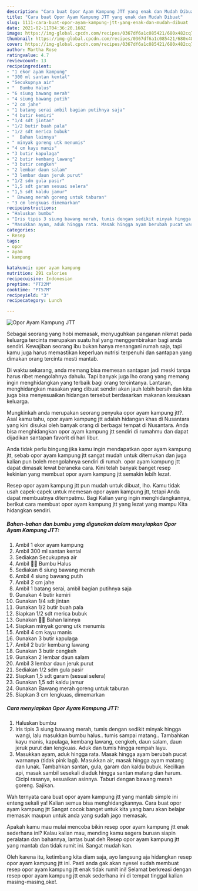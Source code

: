 ```yaml
---
description: "Cara buat Opor Ayam Kampung JTT yang enak dan Mudah Dibuat"
title: "Cara buat Opor Ayam Kampung JTT yang enak dan Mudah Dibuat"
slug: 1111-cara-buat-opor-ayam-kampung-jtt-yang-enak-dan-mudah-dibuat
date: 2021-02-11T04:36:20.168Z
image: https://img-global.cpcdn.com/recipes/0367df6a1c085421/680x482cq70/opor-ayam-kampung-jtt-foto-resep-utama.jpg
thumbnail: https://img-global.cpcdn.com/recipes/0367df6a1c085421/680x482cq70/opor-ayam-kampung-jtt-foto-resep-utama.jpg
cover: https://img-global.cpcdn.com/recipes/0367df6a1c085421/680x482cq70/opor-ayam-kampung-jtt-foto-resep-utama.jpg
author: Martha Rose
ratingvalue: 4.7
reviewcount: 13
recipeingredient:
- "1 ekor ayam kampung"
- "300 ml santan kental"
- "Secukupnya air"
- "  Bumbu Halus"
- "6 siung bawang merah"
- "4 siung bawang putih"
- "2 cm jahe"
- "1 batang serai ambil bagian putihnya saja"
- "4 butir kemiri"
- "1/4 sdt jintan"
- "1/2 butir buah pala"
- "1/2 sdt merica bubuk"
- "  Bahan lainnya"
- " minyak goreng utk menumis"
- "4 cm kayu manis"
- "3 butir kapulaga"
- "2 butir kembang lawang"
- "3 butir cengkeh"
- "2 lembar daun salam"
- "3 lembar daun jeruk purut"
- "1/2 sdm gula pasir"
- "1,5 sdt garam sesuai selera"
- "1,5 sdt kaldu jamur"
- " Bawang merah goreng untuk taburan"
- "3 cm lengkuas dimemarkan"
recipeinstructions:
- "Haluskan bumbu"
- "Iris tipis 3 siung bawang merah, tumis dengan sedikit minyak hingga wangi, lalu masukkan bumbu halus.. tumis sampai matang.. Tambahkan kayu manis, kapulaga, kembang lawang, cengkeh, daun salam, daun jeruk purut dan lengkuas. Aduk dan tumis hingga rempah layu."
- "Masukkan ayam, aduk hingga rata. Masak hingga ayam berubah pucat warnanya (tidak pink lagi). Masukkan air, masak hingga ayam matang dan lunak. Tambahkan santan, gula, garam dan kaldu bubuk. Kecilkan api, masak sambil sesekali diaduk hingga santan matang dan harum. Cicipi rasanya, sesuaikan asinnya. Taburi dengan bawang merah goreng. Sajikan."
categories:
- Resep
tags:
- opor
- ayam
- kampung

katakunci: opor ayam kampung 
nutrition: 291 calories
recipecuisine: Indonesian
preptime: "PT22M"
cooktime: "PT57M"
recipeyield: "3"
recipecategory: Lunch

---
```



![Opor Ayam Kampung JTT](https://img-global.cpcdn.com/recipes/0367df6a1c085421/680x482cq70/opor-ayam-kampung-jtt-foto-resep-utama.jpg)

Sebagai seorang yang hobi memasak, menyuguhkan panganan nikmat pada keluarga tercinta merupakan suatu hal yang menggembirakan bagi anda sendiri. Kewajiban seorang ibu bukan hanya menangani rumah saja, tapi kamu juga harus memastikan keperluan nutrisi terpenuhi dan santapan yang dimakan orang tercinta mesti mantab.

Di waktu  sekarang, anda memang bisa memesan santapan jadi meski tanpa harus ribet mengolahnya dahulu. Tapi banyak juga lho orang yang memang ingin menghidangkan yang terbaik bagi orang tercintanya. Lantaran, menghidangkan masakan yang dibuat sendiri akan jauh lebih bersih dan kita juga bisa menyesuaikan hidangan tersebut berdasarkan makanan kesukaan keluarga. 



Mungkinkah anda merupakan seorang penyuka opor ayam kampung jtt?. Asal kamu tahu, opor ayam kampung jtt adalah hidangan khas di Nusantara yang kini disukai oleh banyak orang di berbagai tempat di Nusantara. Anda bisa menghidangkan opor ayam kampung jtt sendiri di rumahmu dan dapat dijadikan santapan favorit di hari libur.

Anda tidak perlu bingung jika kamu ingin mendapatkan opor ayam kampung jtt, sebab opor ayam kampung jtt sangat mudah untuk ditemukan dan juga kalian pun boleh mengolahnya sendiri di rumah. opor ayam kampung jtt dapat dimasak lewat beraneka cara. Kini telah banyak banget resep kekinian yang membuat opor ayam kampung jtt semakin lebih lezat.

Resep opor ayam kampung jtt pun mudah untuk dibuat, lho. Kamu tidak usah capek-capek untuk memesan opor ayam kampung jtt, tetapi Anda dapat membuatnya ditempatmu. Bagi Kalian yang ingin menghidangkannya, berikut cara membuat opor ayam kampung jtt yang lezat yang mampu Kita hidangkan sendiri.

<!--inarticleads1-->

##### Bahan-bahan dan bumbu yang digunakan dalam menyiapkan Opor Ayam Kampung JTT:

1. Ambil 1 ekor ayam kampung
1. Ambil 300 ml santan kental
1. Sediakan Secukupnya air
1. Ambil  🌰🌰 Bumbu Halus
1. Sediakan 6 siung bawang merah
1. Ambil 4 siung bawang putih
1. Ambil 2 cm jahe
1. Ambil 1 batang serai, ambil bagian putihnya saja
1. Gunakan 4 butir kemiri
1. Gunakan 1/4 sdt jintan
1. Gunakan 1/2 butir buah pala
1. Siapkan 1/2 sdt merica bubuk
1. Gunakan  🍒🍒 Bahan lainnya
1. Siapkan  minyak goreng utk menumis
1. Ambil 4 cm kayu manis
1. Gunakan 3 butir kapulaga
1. Ambil 2 butir kembang lawang
1. Gunakan 3 butir cengkeh
1. Gunakan 2 lembar daun salam
1. Ambil 3 lembar daun jeruk purut
1. Sediakan 1/2 sdm gula pasir
1. Siapkan 1,5 sdt garam (sesuai selera)
1. Gunakan 1,5 sdt kaldu jamur
1. Gunakan  Bawang merah goreng untuk taburan
1. Siapkan 3 cm lengkuas, dimemarkan




<!--inarticleads2-->

##### Cara menyiapkan Opor Ayam Kampung JTT:

1. Haluskan bumbu
1. Iris tipis 3 siung bawang merah, tumis dengan sedikit minyak hingga wangi, lalu masukkan bumbu halus.. tumis sampai matang.. Tambahkan kayu manis, kapulaga, kembang lawang, cengkeh, daun salam, daun jeruk purut dan lengkuas. Aduk dan tumis hingga rempah layu.
1. Masukkan ayam, aduk hingga rata. Masak hingga ayam berubah pucat warnanya (tidak pink lagi). Masukkan air, masak hingga ayam matang dan lunak. Tambahkan santan, gula, garam dan kaldu bubuk. Kecilkan api, masak sambil sesekali diaduk hingga santan matang dan harum. Cicipi rasanya, sesuaikan asinnya. Taburi dengan bawang merah goreng. Sajikan.




Wah ternyata cara buat opor ayam kampung jtt yang mantab simple ini enteng sekali ya! Kalian semua bisa menghidangkannya. Cara buat opor ayam kampung jtt Sangat cocok banget untuk kita yang baru akan belajar memasak maupun untuk anda yang sudah jago memasak.

Apakah kamu mau mulai mencoba bikin resep opor ayam kampung jtt enak sederhana ini? Kalau kalian mau, mending kamu segera buruan siapin peralatan dan bahannya, lantas buat deh Resep opor ayam kampung jtt yang mantab dan tidak rumit ini. Sangat mudah kan. 

Oleh karena itu, ketimbang kita diam saja, ayo langsung aja hidangkan resep opor ayam kampung jtt ini. Pasti anda gak akan nyesel sudah membuat resep opor ayam kampung jtt enak tidak rumit ini! Selamat berkreasi dengan resep opor ayam kampung jtt enak sederhana ini di tempat tinggal kalian masing-masing,oke!.

